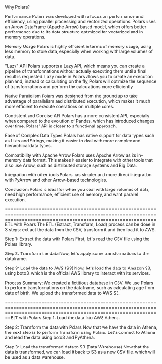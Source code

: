 Why Polars?

Performance Polars was developed with a focus on performance and efficiency, using parallel processing and vectorized operations. Polars uses an Arrow DataFrame (Apache Arrow) based model, which offers better performance due to its data structure optimized for vectorized and in-memory operations.

Memory Usage Polars is highly efficient in terms of memory usage, using less memory to store data, especially when working with large volumes of data.

"Lazy" API Polars supports a Lazy API, which means you can create a pipeline of transformations without actually executing them until a final result is requested. Lazy mode in Polars allows you to create an execution plan and, instead of calculating on the fly, Polars will optimize the sequence of transformations and perform the calculations more efficiently.

Native Parallelism Polars was designed from the ground up to take advantage of parallelism and distributed execution, which makes it much more efficient to execute operations on multiple cores.

Consistent and Concise API Polars has a more consistent API, especially when compared to the evolution of Pandas, which has introduced changes over time. Polars' API is closer to a functional approach.

Ease of Complex Data Types Polars has native support for data types such as Lists and Strings, making it easier to deal with more complex and hierarchical data types.

Compatibility with Apache Arrow Polars uses Apache Arrow as its in-memory data format. This makes it easier to integrate with other tools that also use Arrow, such as distributed storage systems and Big Data.

Integration with other tools Polars has simpler and more direct integration with PyArrow and other Arrow-based technologies.

Conclusion: Polars is ideal for when you deal with large volumes of data, need high performance, efficient use of memory, and want parallel execution.

================================================================================================================================================================== ETL with Polars 
The ETL (Extract, Transform, Load) process can be done in 3 steps: extract the data from the CSV, transform it and then load it to AWS.

Step 1: Extract the data with Polars First, let's read the CSV file using the Polars library.

Step 2: Transform the data Now, let's apply some transformations to the dataframe.

Step 3: Load the data to AWS (S3) Now, let's load the data to Amazon S3, using boto3, which is the official AWS library to interact with its services.

Process Summary: We created a fictitious database in CSV. We use Polars to perform transformations on the dataframe, such as calculating age from date of birth. We upload the transformed data to AWS S3.

====================================================================================================================================================================ELT with Polars 
Step 1: Load the data into AWS Athena.

Step 2: Transform the data with Polars Now that we have the data in Athena, the next step is to perform Transform using Polars. Let's connect to Athena and read the data using boto3 and PyAthena.

Step 3: Load the transformed data to S3 (Data Warehouse) Now that the data is transformed, we can load it back to S3 as a new CSV file, which will be used as a data warehouse.
